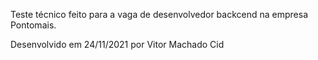 Teste técnico feito para a vaga de desenvolvedor backcend na empresa Pontomais.

Desenvolvido em 24/11/2021 por Vitor Machado Cid
